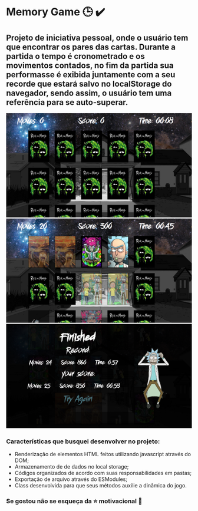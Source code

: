 # Memory Game :clock3: :heavy_check_mark: 



## Projeto de iniciativa pessoal, onde o usuário tem que encontrar os pares das cartas. Durante a partida o tempo é cronometrado  e os movimentos contados, no fim da partida sua performasse é exibida juntamente com a seu recorde que estará salvo no localStorage do navegador, sendo assim, o usuário tem uma referência para se auto-superar.



<img src="./public/images/readme1.png">

<img src="./public/images/readme2.png">

<img src="./public/images/readme3.png">



### Características que busquei desenvolver no projeto:

- Renderização de elementos HTML feitos utilizando javascript através do DOM;
- Armazenamento de de dados no local storage;
- Códigos organizados de acordo com suas responsabilidades em pastas;
- Exportação de arquivo através do ESModules;
- Class desenvolvida para que seus métodos auxilie a dinâmica do jogo.



### Se gostou não se esqueça da :star: motivacional :grimacing: ​